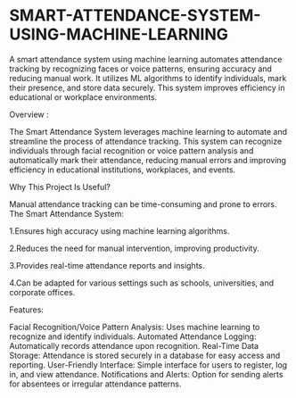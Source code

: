 # SMART-ATTENDANCE-SYSTEM-USING-MACHINE-LEARNING
A smart attendance system using machine learning automates attendance tracking by recognizing faces or voice patterns, ensuring accuracy and reducing manual work. It utilizes ML algorithms to identify individuals, mark their presence, and store data securely. This system improves efficiency in educational or workplace environments.

Overview :


The Smart Attendance System leverages machine learning to automate and streamline the process of attendance tracking. This system can recognize individuals through facial recognition or voice pattern analysis and automatically mark their attendance, reducing manual errors and improving efficiency in educational institutions, workplaces, and events.

Why This Project Is Useful?


Manual attendance tracking can be time-consuming and prone to errors. The Smart Attendance System:

1.Ensures high accuracy using machine learning algorithms.

2.Reduces the need for manual intervention, improving productivity.

3.Provides real-time attendance reports and insights.

4.Can be adapted for various settings such as schools, universities, and corporate offices.


Features:


Facial Recognition/Voice Pattern Analysis: Uses machine learning to recognize and identify individuals.
Automated Attendance Logging: Automatically records attendance upon recognition.
Real-Time Data Storage: Attendance is stored securely in a database for easy access and reporting.
User-Friendly Interface: Simple interface for users to register, log in, and view attendance.
Notifications and Alerts: Option for sending alerts for absentees or irregular attendance patterns.
